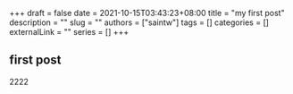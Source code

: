 +++ 
draft = false
date = 2021-10-15T03:43:23+08:00
title = "my first post"
description = ""
slug = ""
authors = ["saintw"]
tags = []
categories = []
externalLink = ""
series = []
+++

first post
---
2222